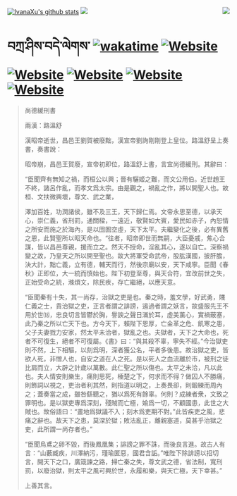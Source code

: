 [![IvanaXu's github stats](https://github-readme-stats.vercel.app/api?username=IvanaXu&theme=codeSTACKr)](https://github.com/anuraghazra/github-readme-stats)
<img align="right" src="https://github-readme-stats.vercel.app/api/top-langs/?username=IvanaXu&langs_count=8&theme=codeSTACKr" />
<img src="https://github-readme-stats.vercel.app/api/wakatime?username=IvanaXu&layout=compact&langs_count=8&theme=codeSTACKr&custom_title=Programming&nbsp;Times&nbsp;(Since&nbsp;Jul.29.2021)&range=all_time" />
# བཀྲ་ཤིས་བདེ་ལེགས་	[![wakatime](https://wakatime.com/badge/user/5043ee4a-e361-4607-9d47-d557f2005d05.svg)](https://wakatime.com/@5043ee4a-e361-4607-9d47-d557f2005d05)	[![Website](https://img.shields.io/website?label=&up_color=orange&up_message=Tianchi&url=https%3A%2F%2Fshields.io)](https://tianchi.aliyun.com/home/science/scienceDetail?userId=1095279182618)	[![Website](https://img.shields.io/website?label=&up_color=green&up_message=Yuque&url=https%3A%2F%2Fshields.io)](https://www.yuque.com/ivanaxu)	[![Website](https://img.shields.io/website?label=&up_color=yellow&up_message=Leetcode&url=https%3A%2F%2Fshields.io)](https://leetcode.cn/u/ivanaxu)	[![Website](https://img.shields.io/website?label=&up_color=violet&up_message=AIstudio&url=https%3A%2F%2Fshields.io)](https://aistudio.baidu.com/aistudio/personalcenter/thirdview/979775)	[![Website](https://img.shields.io/website?label=&up_color=red&up_message=Gitee&url=https%3A%2F%2Fshields.io)](https://gitee.com/IvanaXu)
> 尚德緩刑書
> 
> 兩漢：路溫舒 
> 
> 漢昭帝逝世，昌邑王劉賀被廢黜，漢宣帝劉詢剛剛登上皇位。路溫舒呈上奏書，奏書說：
> 
> 昭帝崩，昌邑王賀廢，宣帝初即位，路溫舒上書，言宜尚德緩刑。其辭曰：
> 
> “臣聞齊有無知之禍，而桓公以興；晉有驪姬之難，而文公用伯。近世趙王不終，諸呂作亂，而孝文爲太宗。由是觀之，禍亂之作，將以開聖人也。故桓、文扶微興壞，尊文、武之業，
> 
> 澤加百姓，功潤諸侯，雖不及三王，天下歸仁焉。文帝永思至德，以承天心，崇仁義，省刑罰，通關樑，一遠近，敬賢如大賓，愛民如赤子，內恕情之所安而施之於海內，是以囹圄空虛，天下太平。夫繼變化之後，必有異舊之恩，此賢聖所以昭天命也。“往者，昭帝即世而無嗣，大臣憂戚，焦心合謀，皆以昌邑尊親，援而立之。然天不授命，淫亂其心，遂以自亡。深察禍變之故，乃皇天之所以開至聖也。故大將軍受命武帝，股肱漢國，披肝膽，決大計，黜亡義，立有德，輔天而行，然後宗廟以安，天下咸寧。臣聞《春秋》正即位，大一統而慎始也。陛下初登至尊，與天合符，宜改前世之失，正始受命之統，滌煩文，除民疾，存亡繼絕，以應天意。
> 
> “臣聞秦有十失，其一尚存，治獄之吏是也。秦之時，羞文學，好武勇，賤仁義之士，貴治獄之吏，正言者謂之誹謗，遏過者謂之妖言，故盛服先王不用於世⒅，忠良切言皆鬱於胸，譽諛之聲日滿於耳，虛美薰心，實禍蔽塞，此乃秦之所以亡天下也。方今天下，賴陛下恩厚，亡金革之危、飢寒之患，父子夫妻戮力安家，然太平未洽者，獄亂之也。夫獄者，天下之大命也，死者不可復生，絕者不可復屬。《書》曰：“與其殺不辜，寧失不經。”今治獄吏則不然，上下相驅，以刻爲明，深者獲公名，平者多後患。故治獄之吏，皆欲人死，非憎人也，自安之道在人之死。是以死人之血流離於市，被刑之徒比肩而立，大辟之計歲以萬數。此仁聖之所以傷也。太平之未洽，凡以此也。夫人情安則樂生，痛則思死，棰楚之下，何求而不得？做囚人不勝痛，則飾詞以視之，吏治者利其然，則指道以明之，上奏畏卻，則鍛練而周內之；蓋奏當之成，雖咎繇聽之，猶以爲死有餘辜。何則？成練者衆，文致之罪明也。是以獄吏專爲深刻，殘賊而亡極，媮爲一切，不顧國患，此世之大賊也。故俗語曰：“畫地爲獄議不入；刻木爲吏期不對。”此皆疾吏之風，悲痛之辭也。故天下之患，莫深於獄；敗法亂正，離親塞道，莫甚乎治獄之吏，此所謂一尚存者也。”
> 
> “臣聞烏鳶之卵不毀，而後鳳凰集；誹謗之罪不誅，而後良言進。故古人有言：“山藪臧疾，川澤納污，瑾瑜匿惡，國君含詬。”唯陛下除誹謗以招切言，開天下之口，廣箴諫之路，掃亡秦之失，尊文武之德，省法制，寬刑罰，以廢治獄，則太平之風可興於世，永履和樂，與天亡極，天下幸甚。”
> 
> 上善其言。
>
